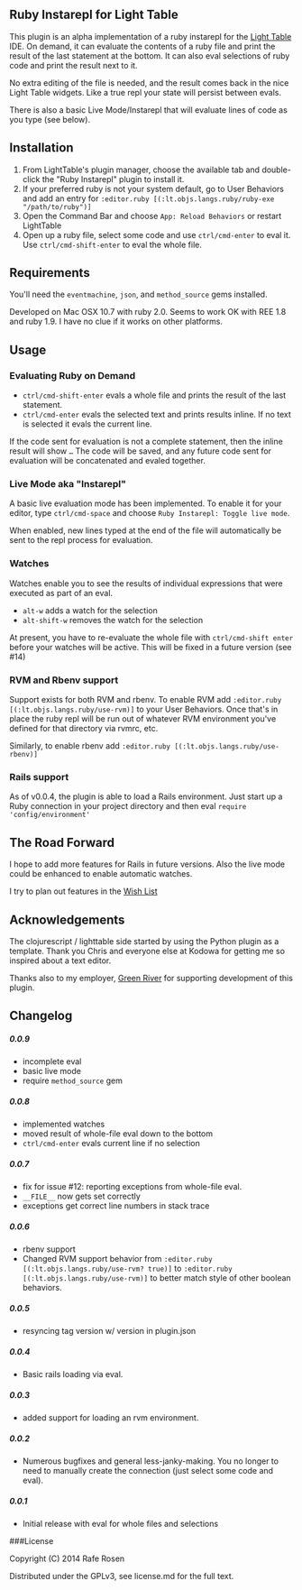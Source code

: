 ## Ruby Instarepl for Light Table

This plugin is an alpha implementation of a ruby instarepl for the [Light Table](http://www.lighttable.com) IDE.  On demand, it can evaluate the contents of a ruby file and print the result of the last statement at the bottom.  It can also eval selections of ruby code and print the result next to it.

No extra editing of the file is needed, and the result comes back in the nice Light Table widgets.  Like a true repl your state will persist between evals.

There is also a basic Live Mode/Instarepl that will evaluate lines of code as you type (see below).

## Installation

1.  From LightTable's plugin manager, choose the available tab and double-click the "Ruby Instarepl" plugin to install it.
2.  If your preferred ruby is not your system default, go to User Behaviors and add an entry for `:editor.ruby [(:lt.objs.langs.ruby/ruby-exe "/path/to/ruby")]`
3.  Open the Command Bar and choose `App: Reload Behaviors` or restart LightTable
4.  Open up a ruby file, select some code and use `ctrl/cmd-enter` to eval it.  Use `ctrl/cmd-shift-enter` to eval the whole file.

## Requirements

You'll need the `eventmachine`, `json`, and `method_source` gems installed.

Developed on Mac OSX 10.7 with ruby 2.0.  Seems to work OK with REE 1.8 and ruby 1.9.  I have no clue if it works on other platforms.

## Usage

### Evaluating Ruby on Demand

- `ctrl/cmd-shift-enter` evals a whole file and prints the result of the last statement.
- `ctrl/cmd-enter` evals the selected text and prints results inline.  If no text is selected it evals the current line.

If the code sent for evaluation is not a complete statement, then the inline result will show `…` The code will be saved, and any future code sent for evaluation will be concatenated and evaled together.

### Live Mode aka "Instarepl"

A basic live evaluation mode has been implemented.  To enable it for your editor, type `ctrl/cmd-space` and choose `Ruby Instarepl: Toggle live mode`.

When enabled, new lines typed at the end of the file will automatically be sent to the repl process for evaluation.

### Watches
Watches enable you to see the results of individual expressions that were executed as part of an eval.

- `alt-w` adds a watch for the selection
- `alt-shift-w` removes the watch for the selection

At present, you have to re-evaluate the whole file with `ctrl/cmd-shift enter` before your watches will be active.  This will be fixed in a future version (see #14)

### RVM and Rbenv support

Support exists for both RVM and rbenv.  To enable RVM add `:editor.ruby [(:lt.objs.langs.ruby/use-rvm)]` to your User Behaviors.  Once that's in place the ruby repl will be run out of whatever RVM environment you've defined for that directory via rvmrc, etc.

Similarly, to enable rbenv add `:editor.ruby [(:lt.objs.langs.ruby/use-rbenv)]`

### Rails support

As of v0.0.4, the plugin is able to load a Rails environment.  Just start up a Ruby connection in your project directory and then eval `require 'config/environment'`

## The Road Forward
I hope to add more features for Rails in future versions.  Also the live mode could be enhanced to enable automatic watches.

I try to plan out features in the [Wish List](https://github.com/existentialmutt/lt-ruby/issues?labels=Wish+List&page=1&state=open)


## Acknowledgements

The clojurescript / lighttable side started by using the Python plugin as a template.  Thank you Chris and everyone else at Kodowa for getting me so inspired about a text editor.

Thanks also to my employer, [Green River](http://www.greenriver.com) for supporting development of this plugin.

## Changelog

##### 0.0.9

- incomplete eval
- basic live mode
- require `method_source` gem

##### 0.0.8

- implemented watches
- moved result of whole-file eval down to the bottom
- `ctrl/cmd-enter` evals current line if no selection

##### 0.0.7

- fix for issue #12: reporting exceptions from whole-file eval.
- `__FILE__` now gets set correctly
- exceptions get correct line numbers in stack trace

##### 0.0.6

- rbenv support
- Changed RVM support behavior from `:editor.ruby [(:lt.objs.langs.ruby/use-rvm? true)]` to `:editor.ruby [(:lt.objs.langs.ruby/use-rvm)]` to better match style of other boolean behaviors.

##### 0.0.5

- resyncing tag version w/ version in plugin.json

##### 0.0.4

- Basic rails loading via eval.

##### 0.0.3

- added support for loading an rvm environment.

##### 0.0.2

- Numerous bugfixes and general less-janky-making.  You no longer to need to manually create the connection (just select some code and eval).

#####  0.0.1

- Initial release with eval for whole files and selections

###License

Copyright (C) 2014 Rafe Rosen

Distributed under the GPLv3, see license.md for the full text.
